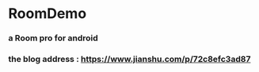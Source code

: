 # RoomDemo
### a  Room pro   for android 
### the blog address : https://www.jianshu.com/p/72c8efc3ad87
